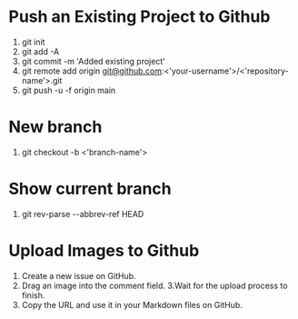 # Push an Existing Project to Github

1. git init <br>
2. git add -A <br>
3. git commit -m 'Added existing project' <br>
4. git remote add origin git@github.com:<'your-username'>/<'repository-name'>.git <br>
5. git push -u -f origin main <br>

# New branch
1. git checkout -b <'branch-name'>

# Show current branch
1. git rev-parse --abbrev-ref HEAD

# Upload Images to Github
1. Create a new issue on GitHub.
2. Drag an image into the comment field.
3.Wait for the upload process to finish.
4. Copy the URL and use it in your Markdown files on GitHub.

